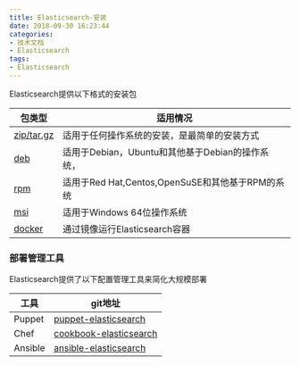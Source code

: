 ```yaml
---
title: Elasticsearch-安装
date: 2018-09-30 16:23:44
categories:
- 技术文档
- Elasticsearch
tags:
- Elasticsearch
---
```

Elasticsearch提供以下格式的安装包


包类型 | 适用情况
---|---
[zip/tar.gz](https://www.elastic.co/guide/en/elasticsearch/reference/current/zip-targz.html) | 适用于任何操作系统的安装，是最简单的安装方式 
[deb](https://www.elastic.co/guide/en/elasticsearch/reference/current/deb.html) | 适用于Debian，Ubuntu和其他基于Debian的操作系统，
[rpm](https://www.elastic.co/guide/en/elasticsearch/reference/current/rpm.html) | 适用于Red Hat,Centos,OpenSuSE和其他基于RPM的系统
[msi](https://www.elastic.co/guide/en/elasticsearch/reference/current/windows.html) | 适用于Windows 64位操作系统
[docker](https://www.elastic.co/guide/en/elasticsearch/reference/6.4/docker.html) | 通过镜像运行Elasticsearch容器

### 部署管理工具
Elasticsearch提供了以下配置管理工具来简化大规模部署

工具 | git地址
--- | ---
Puppet | [puppet-elasticsearch](https://github.com/elastic/puppet-elasticsearch)
Chef | [cookbook-elasticsearch](https://github.com/elastic/cookbook-elasticsearch)
Ansible | [ansible-elasticsearch](https://github.com/elastic/ansible-elasticsearch)